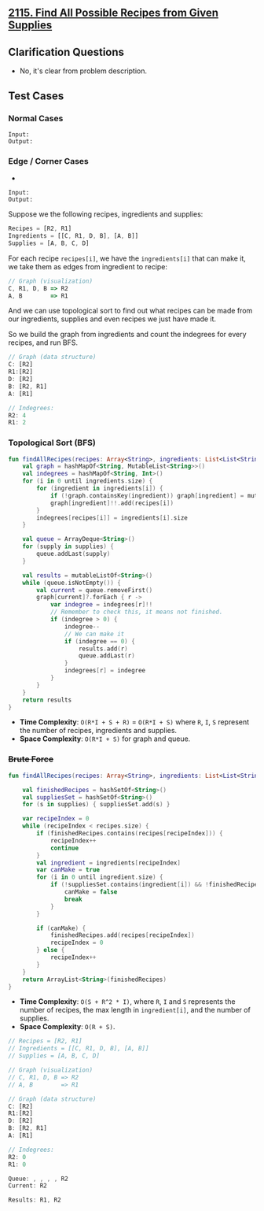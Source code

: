 ## [2115. Find All Possible Recipes from Given Supplies](https://leetcode.com/problems/find-all-possible-recipes-from-given-supplies)

## Clarification Questions
* No, it's clear from problem description.
 
## Test Cases
### Normal Cases
```
Input: 
Output: 
```
### Edge / Corner Cases
* 
```
Input: 
Output: 
```

Suppose we the following recipes, ingredients and supplies:
```js
Recipes = [R2, R1]
Ingredients = [[C, R1, D, B], [A, B]]
Supplies = [A, B, C, D]
```

For each recipe `recipes[i]`, we have the `ingredients[i]` that can make it, we take them as edges from ingredient to recipe:

```js
// Graph (visualization)
C, R1, D, B => R2
A, B        => R1
```

And we can use topological sort to find out what recipes can be made from our ingredients, supplies and even recipes we just have made it.

So we build the graph from ingredients and count the indegrees for every recipes, and run BFS.
```js
// Graph (data structure)
C: [R2]
R1:[R2]
D: [R2]
B: [R2, R1]
A: [R1]

// Indegrees:
R2: 4
R1: 2
```

### Topological Sort (BFS)
```kotlin
fun findAllRecipes(recipes: Array<String>, ingredients: List<List<String>>, supplies: Array<String>): List<String> {
    val graph = hashMapOf<String, MutableList<String>>()
    val indegrees = hashMapOf<String, Int>()
    for (i in 0 until ingredients.size) {
        for (ingredient in ingredients[i]) {
            if (!graph.containsKey(ingredient)) graph[ingredient] = mutableListOf<String>()
            graph[ingredient]!!.add(recipes[i])
        }   
        indegrees[recipes[i]] = ingredients[i].size
    }

    val queue = ArrayDeque<String>()
    for (supply in supplies) {
        queue.addLast(supply)
    }

    val results = mutableListOf<String>()
    while (queue.isNotEmpty()) {
        val current = queue.removeFirst()
        graph[current]?.forEach { r ->
            var indegree = indegrees[r]!!
            // Remember to check this, it means not finished.
            if (indegree > 0) {
                indegree--
                // We can make it
                if (indegree == 0) {
                    results.add(r)
                    queue.addLast(r)
                }
                indegrees[r] = indegree
            }
        }
    }
    return results
}
```

* **Time Complexity**: `O(R*I + S + R)` = `O(R*I + S)` where `R`, `I`, `S` represent the number of recipes, ingredients and supplies.
* **Space Complexity**: `O(R*I + S)` for graph and queue.

### ~~Brute Force~~
```kotlin
fun findAllRecipes(recipes: Array<String>, ingredients: List<List<String>>, supplies: Array<String>): List<String> {

    val finishedRecipes = hashSetOf<String>()
    val suppliesSet = hashSetOf<String>()
    for (s in supplies) { suppliesSet.add(s) }

    var recipeIndex = 0
    while (recipeIndex < recipes.size) {
        if (finishedRecipes.contains(recipes[recipeIndex])) {
            recipeIndex++
            continue
        }
        val ingredient = ingredients[recipeIndex]
        var canMake = true
        for (i in 0 until ingredient.size) {
            if (!suppliesSet.contains(ingredient[i]) && !finishedRecipes.contains(ingredient[i])) {
                canMake = false
                break
            }
        }

        if (canMake) {
            finishedRecipes.add(recipes[recipeIndex])
            recipeIndex = 0
        } else {
            recipeIndex++
        }
    }
    return ArrayList<String>(finishedRecipes)
}
```

* **Time Complexity**: `O(S + R^2 * I)`, where `R`, `I` and `S` represents the number of recipes, the max length in `ingredient[i]`, and the number of supplies.
* **Space Complexity**: `O(R + S)`.


```js
// Recipes = [R2, R1]
// Ingredients = [[C, R1, D, B], [A, B]]
// Supplies = [A, B, C, D]

// Graph (visualization)
// C, R1, D, B => R2
// A, B        => R1

// Graph (data structure)
C: [R2]
R1:[R2]
D: [R2]
B: [R2, R1]
A: [R1]

// Indegrees:
R2: 0
R1: 0

Queue: , , , , R2
Current: R2

Results: R1, R2
```
